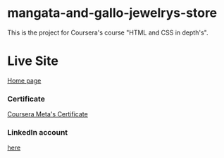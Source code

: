 # mangata-and-gallo-jewelrys-store
This is the project for Coursera's course "HTML and CSS in depth's".

# Live Site
[Home page](https://i-sheng.github.io/Luxury-Jewelry-Mangata-and-Gallo/)
### Certificate

[Coursera Meta's Certificate](https://www.coursera.org/account/accomplishments/certificate/6BDDUYUVSDXJ)

### LinkedIn account
[here](https://www.linkedin.com/in/%E9%80%B8%E7%9B%9B-%E6%9D%8E-5673a1261/overlay/about-this-profile/)
